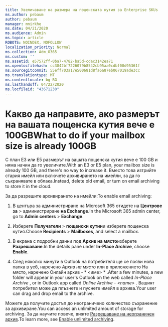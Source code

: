 ```yaml
---
title: Увеличаване на размера на пощенската кутия за Enterprise SKUs
ms.author: pebaum
author: pebaum
manager: mnirkhe
ms.date: 04/21/2020
ms.audience: Admin
ms.topic: article
ROBOTS: NOINDEX, NOFOLLOW
localization_priority: Normal
ms.collection: Adm_O365
ms.custom: ''
ms.assetid: e57572ff-0ba7-4782-ba5d-cdac3142ea71
ms.openlocfilehash: cc3842bf7226079b8542cb95aa0cdbf00d95361f
ms.sourcegitcommit: 55eff703a17e500681d8fa6a87eb067019ade3cc
ms.translationtype: MT
ms.contentlocale: bg-BG
ms.lasthandoff: 04/22/2020
ms.locfileid: "43671230"
---
```

# <a name="what-to-do-if-your-mailbox-size-is-already-100gb"></a><span data-ttu-id="57321-102">Какво да направите, ако размерът на вашата пощенска кутия вече е 100GB</span><span class="sxs-lookup"><span data-stu-id="57321-102">What to do if your mailbox size is already 100GB</span></span>

<span data-ttu-id="57321-103">С план E3 или E5 размерът на вашата пощенска кутия вече е 100 GB и няма начин да го увеличите.</span><span class="sxs-lookup"><span data-stu-id="57321-103">With an E3 or E5 plan, your mailbox size is already 100 GB, and there's no way to increase it.</span></span> <span data-ttu-id="57321-104">Вместо това изтрийте стария имейл или включете архивирането на имейли, за да го съхранявате в облака.</span><span class="sxs-lookup"><span data-stu-id="57321-104">Instead, delete old email, or turn on email archiving to store it in the cloud.</span></span> 
  
<span data-ttu-id="57321-105">За да разрешите архивирането на имейли:</span><span class="sxs-lookup"><span data-stu-id="57321-105">To enable email archiving:</span></span>
  
1. <span data-ttu-id="57321-106">В центъра за администриране на Microsoft 365 отидете на **Центрове за** \> администриране **на Exchange**.</span><span class="sxs-lookup"><span data-stu-id="57321-106">In the Microsoft 365 admin center, go to **Admin centers** \> **Exchange**.</span></span> 
    
2. <span data-ttu-id="57321-107">Изберете **Получатели** \> **пощенски кутии**и изберете пощенска кутия.</span><span class="sxs-lookup"><span data-stu-id="57321-107">Choose **Recipients** \> **Mailboxes**, and select a mailbox.</span></span> 
    
3. <span data-ttu-id="57321-108">В екрана с подробни данни под **Архив на място**изберете **Разрешаване**.</span><span class="sxs-lookup"><span data-stu-id="57321-108">In the details pane under **In-Place Archive**, choose **Enable**.</span></span> 
    
4. <span data-ttu-id="57321-109">След няколко минути в Outlook на потребителя ще се появи нова папка в уеб, наречено *Архив на място* или в приложението На място, наречено Онлайн архив - \* \<име\> \* .</span><span class="sxs-lookup"><span data-stu-id="57321-109">After a few minutes, a new folder will appear in your user's Outlook on the web called  *In-Place Archive*  , or in Outlook app called  *Online Archive - \<name\>*  .</span></span> <span data-ttu-id="57321-110">Вашият потребител може да плъзнете и пуснете имейл в архива.</span><span class="sxs-lookup"><span data-stu-id="57321-110">Your user can drag and drop email to the archive.</span></span> 
    
<span data-ttu-id="57321-111">Можете да получите достъп до неограничено количество съхранение за архивиране.</span><span class="sxs-lookup"><span data-stu-id="57321-111">You can access an unlimited amount of storage for archiving.</span></span> <span data-ttu-id="57321-112">За да научите повече, вижте [Разрешаване на неограничен архив](https://docs.microsoft.com/office365/securitycompliance/enable-unlimited-archiving).</span><span class="sxs-lookup"><span data-stu-id="57321-112">To learn more, see [Enable unlimited archiving](https://docs.microsoft.com/office365/securitycompliance/enable-unlimited-archiving).</span></span>
  

